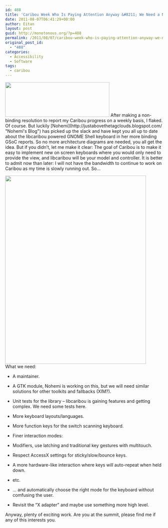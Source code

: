```yaml
---
id: 488
title: 'Caribou Week Who Is Paying Attention Anyway &#8211; We Need a New Maintainer'
date: 2011-08-07T06:41:29+00:00
author: Eitan
layout: post
guid: http://monotonous.org/?p=488
permalink: /2011/08/07/caribou-week-who-is-paying-attention-anyway-we-need-a-new-maintainer/
original_post_id:
  - "488"
categories:
  - Accessibility
  - Software
tags:
  - caribou
---
```

<img class="alignnone" title="I'm Going To The Desktop Summit" src="https://www.desktopsummit.org/sites/www.desktopsummit.org/files/DS2011banner.png" alt="" width="333" height="110" />  
After making a non-binding resolution to report my Caribou progress on a weekly basis, I flaked. Of course. But luckily [Nohemi](http://justabovethetagclouds.blogspot.com/ "Nohemi's Blog") has picked up the slack and have kept you all up to date about the libcaribou powered GNOME Shell keyboard in her more binding GSoC reports. So no more architecture diagrams are needed, you all get the idea. But if you didn&#8217;t, let me make it clear: The goal of Caribou is to make it easy to implement new on screen keyboards where you would only need to provide the view, and libcaribou will be your model and controller.  
It is better to admit now than later: I will not have the bandwidth to continue to work on Caribou as my time is slowly running out. So&#8230;

<p style="text-align:left;">
  <a href="{{ "/assets/uploads/2011/08/caribou_recruit.jpg" | relative_url }}"><img class="size-full wp-image-489 aligncenter" title="We need you in Caribou" src="{{ "/assets/uploads/2011/08/caribou_recruit.jpg" | relative_url }}" alt="" width="450" height="599" /></a><br /> What we need:
</p>

  * A maintainer.
  * A GTK module, Nohemi is working on this, but we will need similar solutions for other toolkits and fallbacks (XIM?).
  * Unit tests for the library &#8211; libcaribou is gaining features and getting complex. We need some tests here.
  * More keyboard layouts/languages.
  * More function keys for the switch scanning keyboard.
  * Finer interaction modes:
  * Modifiers, use latching and traditional key gestures with multitouch.
  * Respect AccessX settings for sticky/slow/bounce keys.
  * A more hardware-like interaction where keys will auto-repeat when held down.
  * etc.
  * &#8230; and automatically choose the right mode for the keyboard without comfusing the user.

  * Revisit the &#8220;X adapter&#8221; and maybe use something more high level.

<p style="text-align:left;">
  Anyway, plenty of exciting work. Are you at the summit, please find me if any of this interests you.
</p>